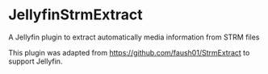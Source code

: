 # JellyfinStrmExtract

A Jellyfin plugin to extract automatically media information from STRM files

This plugin was adapted from https://github.com/faush01/StrmExtract to support Jellyfin.
